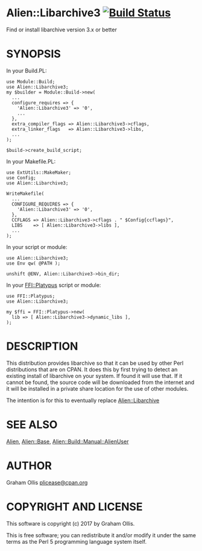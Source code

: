 # Alien::Libarchive3 [![Build Status](https://secure.travis-ci.org/plicease/Alien-Libarchive3.png)](http://travis-ci.org/plicease/Alien-Libarchive3)

Find or install libarchive version 3.x or better

# SYNOPSIS

In your Build.PL:

    use Module::Build;
    use Alien::Libarchive3;
    my $builder = Module::Build->new(
      ...
      configure_requires => {
        'Alien::Libarchive3' => '0',
        ...
      },
      extra_compiler_flags => Alien::Libarchive3->cflags,
      extra_linker_flags   => Alien::Libarchive3->libs,
      ...
    );
    
    $build->create_build_script;

In your Makefile.PL:

    use ExtUtils::MakeMaker;
    use Config;
    use Alien::Libarchive3;
    
    WriteMakefile(
      ...
      CONFIGURE_REQUIRES => {
        'Alien::Libarchive3' => '0',
      },
      CCFLAGS => Alien::Libarchive3->cflags . " $Config{ccflags}",
      LIBS    => [ Alien::Libarchive3->libs ],
      ...
    );

In your script or module:

    use Alien::Libarchive3;
    use Env qw( @PATH );
    
    unshift @ENV, Alien::Libarchive3->bin_dir;

In your [FFI::Platypus](https://metacpan.org/pod/FFI::Platypus) script or module:

    use FFI::Platypus;
    use Alien::Libarchive3;
    
    my $ffi = FFI::Platypus->new(
      lib => [ Alien::Libarchive3->dynamic_libs ],
    );

# DESCRIPTION

This distribution provides libarchive so that it can be used by other 
Perl distributions that are on CPAN.  It does this by first trying to 
detect an existing install of libarchive on your system.  If found it 
will use that.  If it cannot be found, the source code will be downloaded
from the internet and it will be installed in a private share location
for the use of other modules.

The intention is for this to eventually replace [Alien::Libarchive](https://metacpan.org/pod/Alien::Libarchive)

# SEE ALSO

[Alien](https://metacpan.org/pod/Alien), [Alien::Base](https://metacpan.org/pod/Alien::Base), [Alien::Build::Manual::AlienUser](https://metacpan.org/pod/Alien::Build::Manual::AlienUser)

# AUTHOR

Graham Ollis <plicease@cpan.org>

# COPYRIGHT AND LICENSE

This software is copyright (c) 2017 by Graham Ollis.

This is free software; you can redistribute it and/or modify it under
the same terms as the Perl 5 programming language system itself.
